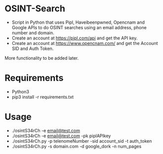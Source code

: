 # OSINT-Search
- Script in Python that uses Pipl, Haveibeenpwned, Opencnam and Google APIs to do OSINT searches using an email address, phone number and domain.
- Create an account at https://pipl.com/api and get the API key.
- Create an account at https://www.opencnam.com/ and get the Account SID and Auth Token.

More functionality to be added later.

# Requirements

- Python3
- pip3 install -r requirements.txt

# Usage

- ./osintS34rCh -e email@test.com
- ./osintS34rCh -e email@test.com -pk piplAPIkey
- ./osintS34rCh.py -p telenomeNumber -sid account_sid -t auth_token
- ./osintS34rCh.py -s domain.com -d google_dork -n num_pages
